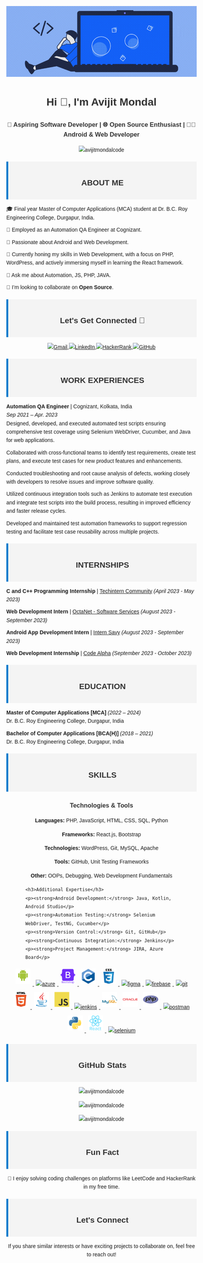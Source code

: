 <!DOCTYPE html>
<html lang="en">
<head>
    <meta charset="UTF-8">
    <meta name="viewport" content="width=device-width, initial-scale=1.0">
    <title>README</title>
    <style>
        body {
            font-family: Arial, sans-serif;
            line-height: 1.6;
        }
        h1, h2, h3 {
            color: #333;
            text-align: center;
        }
        .section-title {
            background: #f4f4f4;
            padding: 10px;
            margin-top: 20px;
            border-left: 5px solid #007acc;
        }
        ul {
            list-style-type: none;
            padding: 0;
        }
        li {
            margin-bottom: 10px;
        }
        p {
            text-align: center;
        }
        .skills {
            text-align: left;
            margin: 0 auto;
            width: 80%;
        }
        .icons img {
            margin: 5px;
        }
    </style>
</head>
<body>

<!-- Start Header -->
<p align="center">
    <img src="https://github.com/avijitmondalcode/avijitmondalcode/blob/main/Red%20and%20black%20Fashion%20Sale%20Facebook%20Cover%20(1).gif" alt="logo">
</p>
<h1>Hi 👋, I'm Avijit Mondal</h1>
<h3>🌟 Aspiring Software Developer | 🌐 Open Source Enthusiast | 👨‍💻 Android & Web Developer</h3>
<p align="right">
    <img src="https://komarev.com/ghpvc/?username=avijitmondalcode&label=Profile%20views&color=0e75b6&style=flat" alt="avijitmondalcode">
</p>
<!-- End Header -->

<!-- Start About Me -->
<div class="section-title">
    <h2>ABOUT ME</h2>
</div>
<ul>
    <li>🎓 Final year Master of Computer Applications (MCA) student at Dr. B.C. Roy Engineering College, Durgapur, India.</li>
    <li>💼 Employed as an Automation QA Engineer at Cognizant.</li>
    <li>👀 Passionate about Android and Web Development.</li>
    <li>🌱 Currently honing my skills in Web Development, with a focus on PHP, WordPress, and actively immersing myself in learning the React framework.</li>
    <li>💬 Ask me about Automation, JS, PHP, JAVA.</li>
    <li>👯 I’m looking to collaborate on <strong>Open Source</strong>.</li>
</ul>
<!-- End About Me -->

<!-- Start Let's Get Connected -->
<div class="section-title">
    <h2>Let's Get Connected 🤝</h2>
</div>
<p>
    <a href="mailto:avijitmondalasn12@gmail.com" target="_blank">
        <img align="center" src="https://upload.wikimedia.org/wikipedia/commons/thumb/7/7e/Gmail_icon_%282020%29.svg/2560px-Gmail_icon_%282020%29.svg.png" alt="Gmail" height="30" width="40">
    </a>
    <a href="https://linkedin.com/in/avijit-mondal12" target="_blank">
        <img align="center" src="https://raw.githubusercontent.com/rahuldkjain/github-profile-readme-generator/master/src/images/icons/Social/linked-in-alt.svg" alt="LinkedIn" height="30" width="40">
    </a>
    <a href="https://www.hackerrank.com/@avijitmondalcod1" target="_blank">
        <img align="center" src="https://raw.githubusercontent.com/rahuldkjain/github-profile-readme-generator/master/src/images/icons/Social/hackerrank.svg" alt="HackerRank" height="30" width="40">
    </a>
    <a href="https://github.com/avijitmondalcode" target="_blank">
        <img align="center" src="https://cdn-icons-png.flaticon.com/512/25/25231.png" alt="GitHub" height="30" width="40">
    </a>
</p>
<!-- End Let's Get Connected -->

<!-- Start Work Experience -->
<div class="section-title">
    <h2>WORK EXPERIENCES</h2>
</div>
<ul>
    <li><strong>Automation QA Engineer</strong> | Cognizant, Kolkata, India <br>
        <em>Sep 2021 – Apr. 2023</em>
        <ul>
            <li>Designed, developed, and executed automated test scripts ensuring comprehensive test coverage using Selenium WebDriver, Cucumber, and Java for web applications.</li>
            <li>Collaborated with cross-functional teams to identify test requirements, create test plans, and execute test cases for new product features and enhancements.</li>
            <li>Conducted troubleshooting and root cause analysis of defects, working closely with developers to resolve issues and improve software quality.</li>
            <li>Utilized continuous integration tools such as Jenkins to automate test execution and integrate test scripts into the build process, resulting in improved efficiency and faster release cycles.</li>
            <li>Developed and maintained test automation frameworks to support regression testing and facilitate test case reusability across multiple projects.</li>
        </ul>
    </li>
</ul>
<!-- End Work Experience -->

<!-- Start Internships -->
<div class="section-title">
    <h2>INTERNSHIPS</h2>
</div>
<ul>
    <li><strong>C and C++ Programming Internship</strong> | <a href="https://techintern.io/">Techintern Community</a> <em>(April 2023 - May 2023)</em></li>
    <li><strong>Web Development Intern</strong> | <a href="https://octanet.com/">OctaNet - Software Services</a> <em>(August 2023 - September 2023)</em></li>
    <li><strong>Android App Development Intern</strong> | <a href="https://internsavy.com/">Intern Savy</a> <em>(August 2023 - September 2023)</em></li>
    <li><strong>Web Development Internship</strong> | <a href="https://codealpha.com/">Code Alpha</a> <em>(September 2023 - October 2023)</em></li>
</ul>
<!-- End Internships -->

<!-- Start Education -->
<div class="section-title">
    <h2>EDUCATION</h2>
</div>
<ul>
    <li><strong>Master of Computer Applications [MCA]</strong> <em>(2022 – 2024)</em> <br>
        Dr. B.C. Roy Engineering College, Durgapur, India</li>
    <li><strong>Bachelor of Computer Applications [BCA(H)]</strong> <em>(2018 – 2021)</em> <br>
        Dr. B.C. Roy Engineering College, Durgapur, India</li>
</ul>
<!-- End Education -->

<!-- Start Skills -->
<div class="section-title">
    <h2>SKILLS</h2>
</div>

<div class="skills">
    <h3>Technologies & Tools</h3>
    <p><strong>Languages:</strong> PHP, JavaScript, HTML, CSS, SQL, Python</p>
    <p><strong>Frameworks:</strong> React.js, Bootstrap</p>
    <p><strong>Technologies:</strong> WordPress, Git, MySQL, Apache</p>
    <p><strong>Tools:</strong> GitHub, Unit Testing Frameworks</p>
    <p><strong>Other:</strong> OOPs, Debugging, Web Development Fundamentals</p>

    <h3>Additional Expertise</h3>
    <p><strong>Android Development:</strong> Java, Kotlin, Android Studio</p>
    <p><strong>Automation Testing:</strong> Selenium WebDriver, TestNG, Cucumber</p>
    <p><strong>Version Control:</strong> Git, GitHub</p>
    <p><strong>Continuous Integration:</strong> Jenkins</p>
    <p><strong>Project Management:</strong> JIRA, Azure Board</p>
</div>

<div class="icons">
    <p align="center">
        <a href="https://developer.android.com" target="_blank" rel="noreferrer">
            <img src="https://raw.githubusercontent.com/devicons/devicon/master/icons/android/android-original-wordmark.svg" alt="android" width="40" height="40">
        </a>
        <a href="https://azure.microsoft.com/en-in/" target="_blank" rel="noreferrer">
            <img src="https://www.vectorlogo.zone/logos/microsoft_azure/microsoft_azure-icon.svg" alt="azure" width="40" height="40">
        </a>
        <a href="https://getbootstrap.com" target="_blank" rel="noreferrer">
            <img src="https://raw.githubusercontent.com/devicons/devicon/master/icons/bootstrap/bootstrap-plain-wordmark.svg" alt="bootstrap" width="40" height="40">
        </a>
        <a href="https://www.cprogramming.com/" target="_blank" rel="noreferrer">
            <img src="https://raw.githubusercontent.com/devicons/devicon/master/icons/c/c-original.svg" alt="c" width="40" height="40">
        </a>
        <a href="https://www.w3schools.com/css/" target="_blank" rel="noreferrer">
            <img src="https://raw.githubusercontent.com/devicons/devicon/master/icons/css3/css3-original-wordmark.svg" alt="css3" width="40" height="40">
        </a>
        <a href="https://www.figma.com/" target="_blank" rel="noreferrer">
            <img src="https://www.vectorlogo.zone/logos/figma/figma-icon.svg" alt="figma" width="40" height="40">
        </a>
        <a href="https://firebase.google.com/" target="_blank" rel="noreferrer">
            <img src="https://www.vectorlogo.zone/logos/firebase/firebase-icon.svg" alt="firebase" width="40" height="40">
        </a>
        <a href="https://git-scm.com/" target="_blank" rel="noreferrer">
            <img src="https://www.vectorlogo.zone/logos/git-scm/git-scm-icon.svg" alt="git" width="40" height="40">
        </a>
        <a href="https://www.w3.org/html/" target="_blank" rel="noreferrer">
            <img src="https://raw.githubusercontent.com/devicons/devicon/master/icons/html5/html5-original-wordmark.svg" alt="html5" width="40" height="40">
        </a>
        <a href="https://www.java.com" target="_blank" rel="noreferrer">
            <img src="https://raw.githubusercontent.com/devicons/devicon/master/icons/java/java-original.svg" alt="java" width="40" height="40">
        </a>
        <a href="https://developer.mozilla.org/en-US/docs/Web/JavaScript" target="_blank" rel="noreferrer">
            <img src="https://raw.githubusercontent.com/devicons/devicon/master/icons/javascript/javascript-original.svg" alt="javascript" width="40" height="40">
        </a>
        <a href="https://www.jenkins.io" target="_blank" rel="noreferrer">
            <img src="https://www.vectorlogo.zone/logos/jenkins/jenkins-icon.svg" alt="jenkins" width="40" height="40">
        </a>
        <a href="https://www.mysql.com/" target="_blank" rel="noreferrer">
            <img src="https://raw.githubusercontent.com/devicons/devicon/master/icons/mysql/mysql-original-wordmark.svg" alt="mysql" width="40" height="40">
        </a>
        <a href="https://www.oracle.com/" target="_blank" rel="noreferrer">
            <img src="https://raw.githubusercontent.com/devicons/devicon/master/icons/oracle/oracle-original.svg" alt="oracle" width="40" height="40">
        </a>
        <a href="https://www.php.net" target="_blank" rel="noreferrer">
            <img src="https://raw.githubusercontent.com/devicons/devicon/master/icons/php/php-original.svg" alt="php" width="40" height="40">
        </a>
        <a href="https://postman.com" target="_blank" rel="noreferrer">
            <img src="https://www.vectorlogo.zone/logos/getpostman/getpostman-icon.svg" alt="postman" width="40" height="40">
        </a>
        <a href="https://www.python.org" target="_blank" rel="noreferrer">
            <img src="https://raw.githubusercontent.com/devicons/devicon/master/icons/python/python-original.svg" alt="python" width="40" height="40">
        </a>
        <a href="https://reactjs.org/" target="_blank" rel="noreferrer">
            <img src="https://raw.githubusercontent.com/devicons/devicon/master/icons/react/react-original-wordmark.svg" alt="react" width="40" height="40">
        </a>
        <a href="https://www.selenium.dev" target="_blank" rel="noreferrer">
            <img src="https://raw.githubusercontent.com/detain/svg-logos/780f25886640cef088af994181646db2f6b1a3f8/svg/selenium-logo.svg" alt="selenium" width="40" height="40">
        </a>
    </p>
</div>
<!-- End Skills -->

<!-- Start GitHub Stats -->
<div class="section-title">
    <h2>GitHub Stats</h2>
</div>
<p align="center">
    <img src="https://github-readme-stats.vercel.app/api/top-langs?username=avijitmondalcode&show_icons=true&locale=en&layout=compact" alt="avijitmondalcode">
</p>
<p align="center">
    <img src="https://github-readme-stats.vercel.app/api?username=avijitmondalcode&show_icons=true&locale=en" alt="avijitmondalcode">
</p>
<p align="center">
    <img src="https://github-readme-streak-stats.herokuapp.com/?user=avijitmondalcode" alt="avijitmondalcode">
</p>
<!-- End GitHub Stats -->

<!-- Start Footer -->
<div class="section-title">
    <h2>Fun Fact</h2>
</div>
<p>👀 I enjoy solving coding challenges on platforms like LeetCode and HackerRank in my free time.</p>
<div class="section-title">
    <h2>Let's Connect</h2>
</div>
<p>If you share similar interests or have exciting projects to collaborate on, feel free to reach out!</p>
<!-- End Footer -->

</body>
</html>
